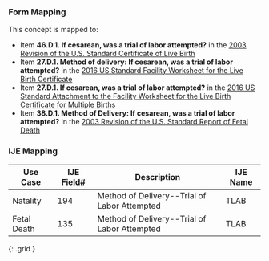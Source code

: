 ### Form Mapping
This concept is mapped to:
 * Item **46.D.1. If cesarean, was a trial of labor attempted?** in the [2003 Revision of the U.S. Standard Certificate of Live Birth](https://www.cdc.gov/nchs/data/dvs/birth11-03final-ACC.pdf)
 * Item **27.D.1. Method of delivery: If cesarean, was a trial of labor attempted?** in the [2016 US Standard Facility Worksheet for the Live Birth Certificate](https://www.cdc.gov/nchs/data/dvs/facility-worksheet-2016-508.pdf)
 * Item **27.D.1. If cesarean, was a trial of labor attempted?** in the [2016 US Standard Attachment to the Facility Worksheet for the Live Birth Certificate for Multiple Births](https://www.cdc.gov/nchs/data/dvs/multiple-births-worksheet-2016.pdf)
 * Item **38.D.1. Method of Delivery: If cesarean, was a trial of labor attempted?** in the [2003 Revision of the U.S. Standard Report of Fetal Death](https://www.cdc.gov/nchs/data/dvs/FDEATH11-03finalACC.pdf)

### IJE Mapping

| **Use Case** | **IJE Field#** | **Description** | **IJE Name** |
| ------------ | -------------- | --------------- | ------------ |
| Natality | 194 | Method of Delivery--Trial of Labor Attempted | TLAB |
| Fetal Death | 135 | Method of Delivery--Trial of Labor Attempted | TLAB |
{: .grid }
